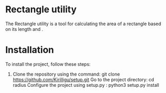 # Rectangle utility
The Rectangle utility is a tool for calculating the area of a rectangle based on its length and .

# Installation
To install the project, follow these steps:

1. Clone the repository using the command:
git clone https://github.com/Kirilligu/setup.git
Go to the project directory:
cd radius
Configure the project using setup.py :
python3 setup.py install
